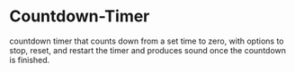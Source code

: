 # Countdown-Timer
countdown timer that counts down from a set time to zero, with options to stop, reset, and restart the timer and produces sound once the countdown is finished.
